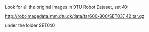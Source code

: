 Look for all the original images in
DTU Robot Dataset, set 40:

http://roboimagedata.imm.dtu.dk/data/tar600x800/SET037_42.tar.gz

under the folder SET040
